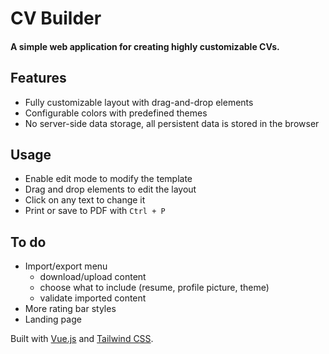 # CV Builder

#### A simple web application for creating highly customizable CVs.

## Features
 - Fully customizable layout with drag-and-drop elements
 - Configurable colors with predefined themes
 - No server-side data storage, all persistent data is stored in the browser

## Usage
 - Enable edit mode to modify the template
 - Drag and drop elements to edit the layout
 - Click on any text to change it
 - Print or save to PDF with `Ctrl + P`

## To do
- Import/export menu
  - download/upload content
  - choose what to include (resume, profile picture, theme)
  - validate imported content
- More rating bar styles
- Landing page

Built with [Vue.js](https://vuejs.org/) and [Tailwind CSS](https://tailwindcss.com/).